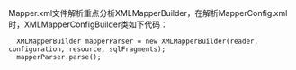 Mapper.xml文件解析重点分析XMLMapperBuilder，在解析MapperConfig.xml时，XMLMapperConfigBuilder类如下代码：
```language
  XMLMapperBuilder mapperParser = new XMLMapperBuilder(reader, configuration, resource, sqlFragments);
  mapperParser.parse();
```
